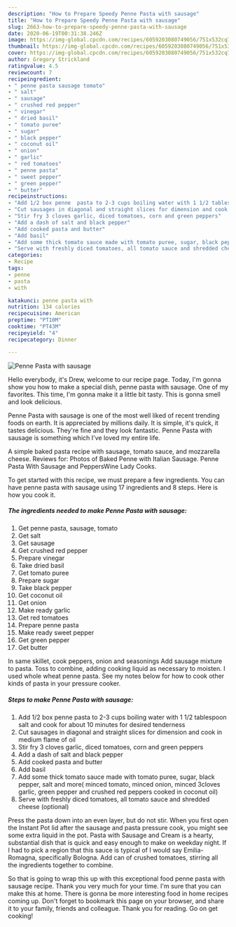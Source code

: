 ```yaml
---
description: "How to Prepare Speedy Penne Pasta with sausage"
title: "How to Prepare Speedy Penne Pasta with sausage"
slug: 2663-how-to-prepare-speedy-penne-pasta-with-sausage
date: 2020-06-19T00:31:38.246Z
image: https://img-global.cpcdn.com/recipes/6059203080749056/751x532cq70/penne-pasta-with-sausage-recipe-main-photo.jpg
thumbnail: https://img-global.cpcdn.com/recipes/6059203080749056/751x532cq70/penne-pasta-with-sausage-recipe-main-photo.jpg
cover: https://img-global.cpcdn.com/recipes/6059203080749056/751x532cq70/penne-pasta-with-sausage-recipe-main-photo.jpg
author: Gregory Strickland
ratingvalue: 4.5
reviewcount: 7
recipeingredient:
- " penne pasta sausage tomato"
- " salt"
- " sausage"
- " crushed red pepper"
- " vinegar"
- " dried basil"
- " tomato puree"
- " sugar"
- " black pepper"
- " coconut oil"
- " onion"
- " garlic"
- " red tomatoes"
- " penne pasta"
- " sweet pepper"
- " green pepper"
- " butter"
recipeinstructions:
- "Add 1/2 box penne  pasta to 2-3 cups boiling water with 1 1/2 tablespoon salt and cook for about 10 minutes for desired tenderness"
- "Cut sausages in diagonal and straight slices for dimension and cook in medium flame of oil"
- "Stir fry 3 cloves garlic, diced tomatoes, corn and green peppers"
- "Add a dash of salt and black pepper"
- "Add cooked pasta and butter"
- "Add basil"
- "Add some thick tomato sauce made with tomato puree, sugar, black pepper, salt and more( minced tomato, minced onion, minced 3cloves garlic, green pepper and crushed red peppers cooked in coconut oil)"
- "Serve with freshly diced tomatoes, all tomato sauce and shredded cheese (optional)"
categories:
- Recipe
tags:
- penne
- pasta
- with

katakunci: penne pasta with 
nutrition: 134 calories
recipecuisine: American
preptime: "PT10M"
cooktime: "PT43M"
recipeyield: "4"
recipecategory: Dinner

---
```



![Penne Pasta with sausage](https://img-global.cpcdn.com/recipes/6059203080749056/751x532cq70/penne-pasta-with-sausage-recipe-main-photo.jpg)

Hello everybody, it's Drew, welcome to our recipe page. Today, I'm gonna show you how to make a special dish, penne pasta with sausage. One of my favorites. This time, I'm gonna make it a little bit tasty. This is gonna smell and look delicious.

Penne Pasta with sausage is one of the most well liked of recent trending foods on earth. It is appreciated by millions daily. It is simple, it's quick, it tastes delicious. They're fine and they look fantastic. Penne Pasta with sausage is something which I've loved my entire life.

A simple baked pasta recipe with sausage, tomato sauce, and mozzarella cheese. Reviews for: Photos of Baked Penne with Italian Sausage. Penne Pasta With Sausage and PeppersWine Lady Cooks.


To get started with this recipe, we must prepare a few ingredients. You can have penne pasta with sausage using 17 ingredients and 8 steps. Here is how you cook it.

<!--inarticleads1-->

##### The ingredients needed to make Penne Pasta with sausage:

1. Get  penne pasta, sausage, tomato
1. Get  salt
1. Get  sausage
1. Get  crushed red pepper
1. Prepare  vinegar
1. Take  dried basil
1. Get  tomato puree
1. Prepare  sugar
1. Take  black pepper
1. Get  coconut oil
1. Get  onion
1. Make ready  garlic
1. Get  red tomatoes
1. Prepare  penne pasta
1. Make ready  sweet pepper
1. Get  green pepper
1. Get  butter


In same skillet, cook peppers, onion and seasonings Add sausage mixture to pasta. Toss to combine, adding cooking liquid as necessary to moisten. I used whole wheat penne pasta. See my notes below for how to cook other kinds of pasta in your pressure cooker. 

<!--inarticleads2-->

##### Steps to make Penne Pasta with sausage:

1. Add 1/2 box penne  pasta to 2-3 cups boiling water with 1 1/2 tablespoon salt and cook for about 10 minutes for desired tenderness
1. Cut sausages in diagonal and straight slices for dimension and cook in medium flame of oil
1. Stir fry 3 cloves garlic, diced tomatoes, corn and green peppers
1. Add a dash of salt and black pepper
1. Add cooked pasta and butter
1. Add basil
1. Add some thick tomato sauce made with tomato puree, sugar, black pepper, salt and more( minced tomato, minced onion, minced 3cloves garlic, green pepper and crushed red peppers cooked in coconut oil)
1. Serve with freshly diced tomatoes, all tomato sauce and shredded cheese (optional)


Press the pasta down into an even layer, but do not stir. When you first open the Instant Pot lid after the sausage and pasta pressure cook, you might see some extra liquid in the pot. Pasta with Sausage and Cream is a hearty, substantial dish that is quick and easy enough to make on weekday night. If I had to pick a region that this sauce is typical of I would say Emilia-Romagna, specifically Bologna. Add can of crushed tomatoes, stirring all the ingredients together to combine. 

So that is going to wrap this up with this exceptional food penne pasta with sausage recipe. Thank you very much for your time. I'm sure that you can make this at home. There is gonna be more interesting food in home recipes coming up. Don't forget to bookmark this page on your browser, and share it to your family, friends and colleague. Thank you for reading. Go on get cooking!
